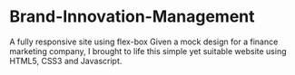 # Brand-Innovation-Management
A fully responsive site using flex-box
Given a mock design for a finance marketing company, I brought to life this simple yet suitable website using HTML5, CSS3 and Javascript.
